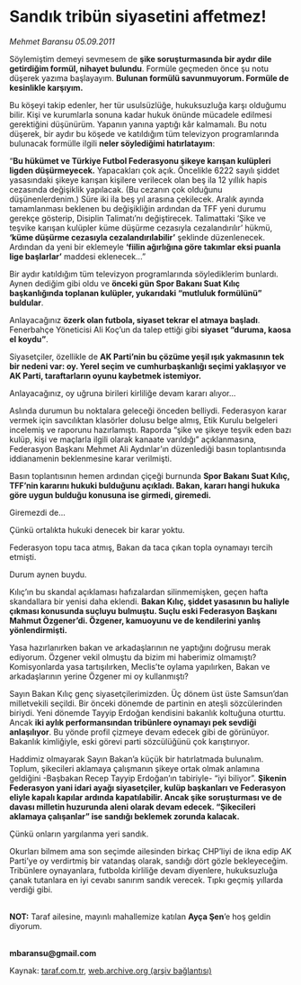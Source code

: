 # Sandık tribün siyasetini affetmez!

*Mehmet Baransu 05.09.2011*

<div class="yazi"><p>Söylemiştim demeyi sevmesem de <b>şike soruşturmasında bir aydır dile getirdiğim formül, nihayet bulundu</b>. Formüle geçmeden önce şu notu düşerek yazıma başlayayım. <b>Bulunan formülü savunmuyorum. Formüle de kesinlikle karşıyım.</b> </p>
<p>Bu köşeyi takip edenler, her tür usulsüzlüğe, hukuksuzluğa karşı olduğumu bilir. Kişi ve kurumlarla sonuna kadar hukuk önünde mücadele edilmesi gerektiğini düşünürüm. Yapanın yanına yaptığı kâr kalmamalı. Bu notu düşerek, bir aydır bu köşede ve katıldığım tüm televizyon programlarında bulunacak formülle ilgili <b>neler söylediğimi hatırlatayım</b>: </p>
<p>“<b>Bu hükümet ve Türkiye Futbol Federasyonu şikeye karışan kulüpleri ligden düşürmeyecek.</b> Yapacakları çok açık. Öncelikle 6222 sayılı şiddet yasasındaki şikeye karışan kişilere verilecek olan beş ila 12 yıllık hapis cezasında değişiklik yapılacak. (Bu cezanın çok olduğunu düşünenlerdenim.) Süre iki ila beş yıl arasına çekilecek. Aralık ayında tamamlanması beklenen bu değişikliğin ardından da TFF yeni durumu gerekçe gösterip, Disiplin Talimatı’nı değiştirecek. Talimattaki ‘Şike ve teşvike karışan kulüpler küme düşürme cezasıyla cezalandırılır’ hükmü, <b>‘küme düşürme cezasıyla cezalandırılabilir’</b> şeklinde düzenlenecek. Ardından da yeni bir eklemeyle <b>‘fiilin ağırlığına göre takımlar eksi puanla lige başlarlar’</b> maddesi eklenecek...”</p>
<p>Bir aydır katıldığım tüm televizyon programlarında söylediklerim bunlardı. Aynen dediğim gibi oldu ve <b>önceki gün Spor Bakanı Suat Kılıç başkanlığında toplanan kulüpler, yukarıdaki “mutluluk formülünü” buldular</b>.</p>
<p>Anlayacağınız <b>özerk olan futbola, siyaset tekrar el atmaya başladı</b>. Fenerbahçe Yöneticisi Ali Koç’un da talep ettiği gibi <b>siyaset “duruma, kaosa el koydu”</b>. </p>
<p>Siyasetçiler, özellikle de <b>AK Parti’nin bu çözüme yeşil ışık yakmasının tek bir nedeni var: oy. Yerel seçim ve cumhurbaşkanlığı seçimi yaklaşıyor ve AK Parti, taraftarların oyunu kaybetmek istemiyor. </b></p>
<p>Anlayacağınız, oy uğruna birileri kirliliğe devam kararı alıyor...</p>
<p>Aslında durumun bu noktalara geleceği önceden belliydi. Federasyon karar vermek için savcılıktan klasörler dolusu belge almış, Etik Kurulu belgeleri incelemiş ve raporunu hazırlamıştı. Raporda “şike ve şikeye teşvik eden bazı kulüp, kişi ve maçlarla ilgili olarak kanaate varıldığı” açıklanmasına, Federasyon Başkanı Mehmet Ali Aydınlar’ın düzenlediği basın toplantısında iddianamenin beklenmesine karar verilmişti. </p>
<p>Basın toplantısının hemen ardından çiçeği burnunda <b>Spor Bakanı Suat Kılıç, TFF’nin kararını hukuki bulduğunu açıkladı. Bakan, kararı hangi hukuka göre uygun bulduğu konusuna ise girmedi, giremedi.</b> </p>
<p>Giremezdi de...</p>
<p>Çünkü ortalıkta hukuki denecek bir karar yoktu. </p>
<p>Federasyon topu taca atmış, Bakan da taca çıkan topla oynamayı tercih etmişti. </p>
<p>Durum aynen buydu. </p>
<p>Kılıç’ın bu skandal açıklaması hafızalardan silinmemişken, geçen hafta skandallara bir yenisi daha eklendi. <b>Bakan Kılıç, şiddet yasasının bu haliyle çıkması konusunda suçluyu bulmuştu. Suçlu eski Federasyon Başkanı Mahmut Özgener’di. Özgener, kamuoyunu ve de kendilerini yanlış yönlendirmişti.</b> </p>
<p>Yasa hazırlanırken bakan ve arkadaşlarının ne yaptığını doğrusu merak ediyorum. Özgener vekil olmuştu da bizim mi haberimiz olmamıştı? Komisyonlarda yasa tartışılırken, Meclis’te oylama yapılırken, Bakan ve arkadaşlarının yerine Özgener mi oy kullanmıştı? </p>
<p>Sayın Bakan Kılıç genç siyasetçilerimizden. Üç dönem üst üste Samsun’dan milletvekili seçildi. Bir önceki dönemde de partinin en ateşli sözcülerinden biriydi. Yeni dönemde Tayyip Erdoğan kendisini bakanlık koltuğuna oturttu. Ancak <b>iki aylık performansından tribünlere oynamayı pek sevdiği anlaşılıyor</b>. Bu yönde profil çizmeye devam edecek gibi de görünüyor. Bakanlık kimliğiyle, eski görevi parti sözcülüğünü çok karıştırıyor. </p>
<p>Haddimiz olmayarak Sayın Bakan’a küçük bir hatırlatmada bulunalım. Toplum, şikecileri aklamaya çalışmanın şikeye ortak olmak anlamına geldiğini -Başbakan Recep Tayyip Erdoğan’ın tabiriyle- “iyi biliyor”. <b>Şikenin Federasyon yani idari ayağı siyasetçiler, kulüp başkanları ve Federasyon eliyle kapalı kapılar ardında kapatılabilir. Ancak şike soruşturması ve de davası milletin huzurunda aleni olarak devam edecek. “Şikecileri aklamaya çalışanlar” ise sandığı beklemek zorunda kalacak. </b></p>
<p>Çünkü onların yargılanma yeri sandık. </p>
<p>Okurları bilmem ama son seçimde ailesinden birkaç CHP’liyi de ikna edip AK Parti’ye oy verdirtmiş bir vatandaş olarak, sandığı dört gözle bekleyeceğim. Tribünlere oynayanlara, futbolda kirliliğe devam diyenlere, hukuksuzluğa çanak tutanlara en iyi cevabı sanırım sandık verecek. Tıpkı geçmiş yıllarda verdiği gibi. </p>
<p><b><br/>NOT:</b> Taraf ailesine, mayınlı mahallemize katılan <b>Ayça Şen</b>’e hoş geldin diyorum. </p>
<p><b><br/>mbaransu@gmail.com</b></p>
</div>

Kaynak: [taraf.com.tr](http://www.taraf.com.tr/mehmet-baransu/makale-sandik-tribun-siyasetini-affetmez.htm), [web.archive.org (arşiv bağlantısı)](http://web.archive.org/web/20131107062102/http://www.taraf.com.tr/mehmet-baransu/makale-sandik-tribun-siyasetini-affetmez.htm)

